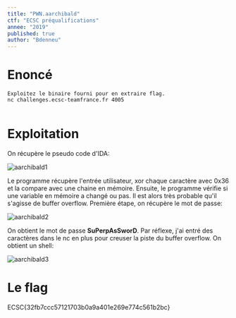 ```yaml
---
title: "PWN.aarchibald"
ctf: "ECSC préqualifications"
annee: "2019"
published: true
author: "Bdenneu"
---
```


# Enoncé
```
Exploitez le binaire fourni pour en extraire flag.
nc challenges.ecsc-teamfrance.fr 4005


```

# Exploitation

On récupère le pseudo code d'IDA:

![aarchibald1](/assets/images/Préquals_ECSC/aarchibald1.png)

Le programme récupère l'entrée utilisateur, xor chaque caractère avec 0x36 et la compare avec une chaine en mémoire. Ensuite, le programme vérifie si une variable en mémoire a changé ou pas. Il est alors très probable qu'il s'agisse de buffer overflow.
Première étape, on récupère le mot de passe:

![aarchibald2](/assets/images/Préquals_ECSC/aarchibald2.png)

On obtient le mot de passe **SuPerpAsSworD**.
Par réflexe, j'ai entré des caractères dans le nc en plus pour creuser la piste du buffer overflow.
On obtient un shell:

![aarchibald3](/assets/images/Préquals_ECSC/aarchibald3.png)

# Le flag

ECSC{32fb7ccc57121703b0a9a401e269e774c561b2bc}

